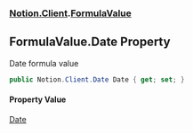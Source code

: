 ### [Notion.Client](Notion.Client.md 'Notion.Client').[FormulaValue](Notion.Client.FormulaValue.md 'Notion.Client.FormulaValue')

## FormulaValue.Date Property

Date formula value

```csharp
public Notion.Client.Date Date { get; set; }
```

#### Property Value
[Date](Notion.Client.Date.md 'Notion.Client.Date')